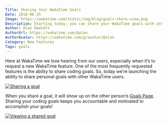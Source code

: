 ```yaml
---
Title: Sharing Your WakaTime Goals
Date: 2018-06-25
Image: https://wakatime.com/static/img/blog/goals-share-view.png
Description: Starting today, you can share your WakaTime goals with other users.
Author: Alan Hamlett
AuthorUrl: https://wakatime.com/@alan
AuthorAvatar: https://wakatime.com/gravatar/@alan
Category: New Features
Tags: goals
---
```


Here at WakaTime we love hearing from our users, especially when it’s to request a new WakaTime feature.
One of the most frequently requested features is the ability to share coding goals.
So, today we’re launching the ability to share personal goals with other WakaTime users.

<a href="https://wakatime.com/goals"><img src="https://wakatime.com/static/img/blog/goals-share.gif" class="img-thumbnail" alt="Sharing a goal" /></a>

When you share a goal, it will show up on the other person’s [Goals Page][goals page].
Sharing your coding goals keeps you accountable and motivated to accomplish your goals!

<a href="https://wakatime.com/goals"><img src="https://wakatime.com/static/img/blog/goals-share-view.png" class="img-thumbnail" alt="Viewing a shared goal" /></a>

[goals page]: https://wakatime.com/goals
